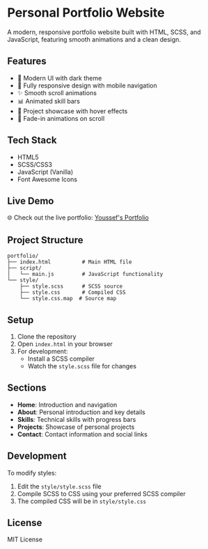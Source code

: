 # Personal Portfolio Website

A modern, responsive portfolio website built with HTML, SCSS, and JavaScript, featuring smooth animations and a clean design.

## Features

- 🎨 Modern UI with dark theme
- 📱 Fully responsive design with mobile navigation
- ✨ Smooth scroll animations
- 📊 Animated skill bars
- 🎯 Project showcase with hover effects
- 🔄 Fade-in animations on scroll

## Tech Stack

- HTML5
- SCSS/CSS3
- JavaScript (Vanilla)
- Font Awesome Icons

## Live Demo

🌐 Check out the live portfolio: [Youssef's Portfolio](https://yssf8.github.io/Portfolio)

## Project Structure

```
portfolio/
├── index.html          # Main HTML file
├── script/
│   └── main.js         # JavaScript functionality
└── style/
    ├── style.scss      # SCSS source
    ├── style.css       # Compiled CSS
    └── style.css.map  # Source map
```

## Setup

1. Clone the repository
2. Open `index.html` in your browser
3. For development:
   - Install a SCSS compiler
   - Watch the `style.scss` file for changes

## Sections

- **Home**: Introduction and navigation
- **About**: Personal introduction and key details
- **Skills**: Technical skills with progress bars
- **Projects**: Showcase of personal projects
- **Contact**: Contact information and social links

## Development

To modify styles:
1. Edit the `style/style.scss` file
2. Compile SCSS to CSS using your preferred SCSS compiler
3. The compiled CSS will be in `style/style.css`

## License

MIT License